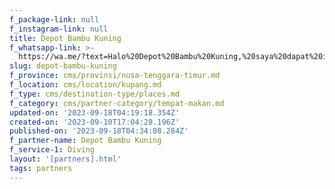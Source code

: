 ```yaml
---
f_package-link: null
f_instagram-link: null
title: Depot Bambu Kuning
f_whatsapp-link: >-
  https://wa.me/?text=Halo%20Depot%20Bambu%20Kuning,%20saya%20dapat%20info%20dari%20@loocale.id%20dan%20punya%20pertanyaan
slug: depot-bambu-kuning
f_province: cms/provinsi/nusa-tenggara-timur.md
f_location: cms/location/kupang.md
f_type: cms/destination-type/places.md
f_category: cms/partner-category/tempat-makan.md
updated-on: '2023-09-18T04:19:18.354Z'
created-on: '2023-09-10T17:04:28.196Z'
published-on: '2023-09-18T04:34:08.284Z'
f_partner-name: Depot Bambu Kuning
f_service-1: Diving
layout: '[partners].html'
tags: partners
---
```




